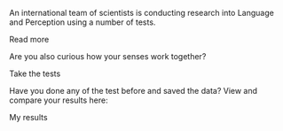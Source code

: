 An international team of scientists is conducting research into Language and Perception using a number of tests.

<router-link to="/about" class="readmore">Read more</router-link>

Are you also curious how your senses work together?

<router-link to="/test/graphemes" class="readmore">Take the tests</router-link>

Have you done any of the test before and saved the data? View and compare your results here:

<router-link to="/results" class="readmore">My results</router-link>
